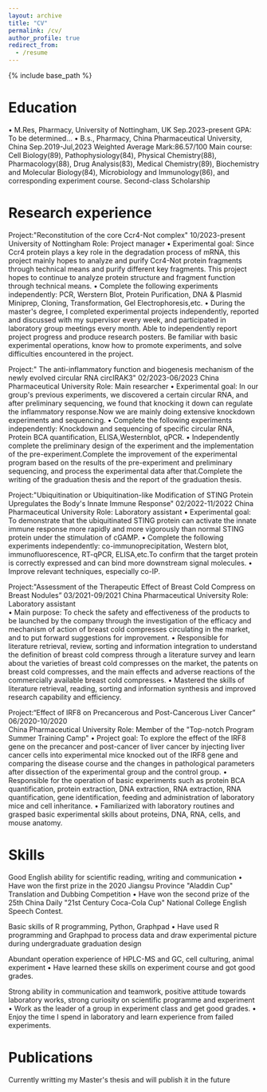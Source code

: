 ```yaml
---
layout: archive
title: "CV"
permalink: /cv/
author_profile: true
redirect_from:
  - /resume
---
```


{% include base_path %}

Education
======
• M.Res, Pharmacy, University of Nottingham, UK                         Sep.2023-present
GPA: To be determined...
• B.s., Pharmacy, China Pharmaceutical University, China                  Sep.2019-Jul,2023
Weighted Average Mark:86.57/100
Main course: Cell Biology(89), Pathophysiology(84), Physical Chemistry(88), Pharmacology(88), Drug Analysis(83), Medical Chemistry(89), Biochemistry and Molecular Biology(84), Microbiology and Immunology(86), and corresponding experiment course.
Second-class Scholarship

Research experience
======
Project:"Reconstitution of the core Ccr4-Not complex"                  10/2023-present
University of Nottingham
Role: Project manager
• Experimental goal: Since Ccr4 protein plays a key role in the degradation process of mRNA, this project mainly hopes to analyze and purify Ccr4-Not protein fragments through technical means and purify different key fragments. This project hopes to continue to analyze protein structure and fragment function through technical means.
• Complete the following experiments independently: PCR, Werstern Blot, Protein Purification, DNA & Plasmid Miniprep, Cloning, Transformation, Gel Electrophoresis,etc.
• During the master's degree, I completed experimental projects independently, reported and discussed with my supervisor every week, and participated in laboratory group meetings every month. Able to independently report project progress and produce research posters. Be familiar with basic experimental operations, know how to promote experiments, and solve difficulties encountered in the project.

Project:" The anti-inflammatory function and biogenesis mechanism of the newly evolved circular RNA circIRAK3"                                                                                                                        02/2023-06/2023
China Pharmaceutical University
Role: Main researcher 
• Experimental goal: In our group's previous experiments, we discovered a certain circular RNA, and after preliminary sequencing, we found that knocking it down can regulate the inflammatory response.Now we are mainly doing extensive knockdown experiments and sequencing.
• Complete the following experiments independently: Knockdown and sequencing of specific circular RNA, Protein BCA quantification, ELISA,Westernblot, qPCR.
• Independently complete the preliminary design of the experiment and the implementation of the pre-experiment.Complete the improvement of the experimental program based on the results of the pre-experiment and preliminary sequencing, and process the experimental data after that.Complete the writing of the graduation thesis and the report of the graduation thesis.

Project:"Ubiquitination or Ubiquitination-like Modification of STING Protein Upregulates the Body's Innate Immune Response"                                                                                                             02/2022-11/2022 
China Pharmaceutical University
Role: Laboratory assistant 
• Experimental goal: To demonstrate that the ubiquitinated STING protein can activate the innate immune response more rapidly and more vigorously than normal STING protein under the stimulation of cGAMP. 
• Complete the following experiments independently: co-immunoprecipitation, Western blot, immunofluorescence, RT-qPCR, ELISA,etc.To confirm that the target protein is correctly expressed and can bind more downstream signal molecules. 
• Improve relevant techniques, especially co-IP. 

Project:"Assessment of the Therapeutic Effect of Breast Cold Compress on Breast Nodules”                     03/2021-09/2021
China Pharmaceutical University
Role: Laboratory assistant                                                             
• Main purpose: To check the safety and effectiveness of the products to be launched by the company   through the investigation of the efficacy and mechanism of action of breast cold compresses circulating in the market, and to put forward suggestions for improvement. 
• Responsible for literature retrieval, review, sorting and information integration to understand the definition of breast cold compress through a literature survey and learn about the varieties of breast cold compresses on the market, the patents on breast cold compresses, and the main effects and adverse reactions of the commercially available breast cold compresses. 
• Mastered the skills of literature retrieval, reading, sorting and information synthesis and improved research capability and efficiency. 

Project:“Effect of IRF8 on Precancerous and Post-Cancerous Liver Cancer”                                    06/2020-10/2020  
China Pharmaceutical University
Role: Member of the "Top-notch Program Summer Training Camp" 
• Project goal: To explore the effect of the IRF8 gene on the precancer and post-cancer of liver cancer by injecting liver cancer cells into experimental mice knocked out of the IRF8 gene and comparing the disease course and the changes in pathological parameters after dissection of the experimental group and the control group. 
• Responsible for the operation of basic experiments such as protein BCA quantification, protein extraction, DNA extraction, RNA extraction, RNA quantification, gene identification, feeding and administration of laboratory mice and cell inheritance. 
• Familiarized with laboratory routines and grasped basic experimental skills about proteins, DNA, RNA, cells, and mouse anatomy. 

Skills
======
Good English ability for scientific reading, writing and communication
• Have won the first prize in the 2020 Jiangsu Province "Aladdin Cup" Translation and Dubbing Competition
• Have won the second prize of the 25th China Daily "21st Century Coca-Cola Cup" National College English Speech Contest.

Basic skills of R programming, Python, Graphpad
• Have used R programming and Graphpad to process data and draw experimental picture during undergraduate graduation design

Abundant operation experience of HPLC-MS and GC, cell culturing, animal experiment
• Have learned these skills on experiment course and got good grades.

Strong ability in communication and teamwork, positive attitude towards laboratory works, strong curiosity on scientific programme and experiment
• Work as the leader of a group in experiment class and get good grades.
• Enjoy the time I spend in laboratory and learn experience from failed experiments.

Publications
======
Currently writting my Master's thesis and will publish it in the future
